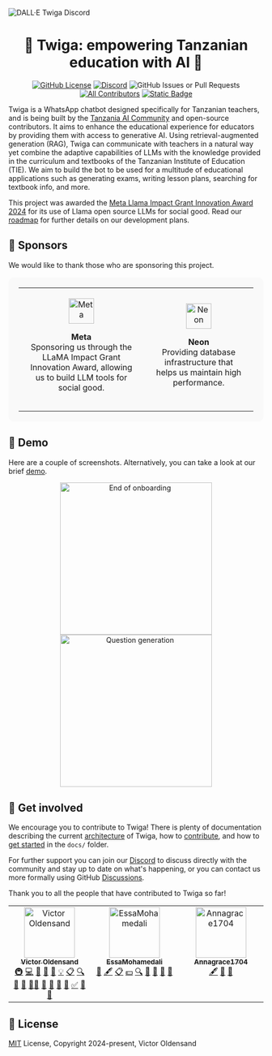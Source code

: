 ![DALL·E Twiga Discord](https://github.com/user-attachments/assets/de0cc88b-b75f-43aa-850c-34c1315a5980)

<h1 align="center">🦒 Twiga: empowering Tanzanian education with AI 🦒</h1>

<div align="center">

[![GitHub License](https://img.shields.io/github/license/jurmy24/twiga)](https://github.com/Tanzania-AI-Community/twiga?tab=MIT-1-ov-file)
[![Discord](https://img.shields.io/discord/1260910452683178024?logo=discord&logoColor=%23f6ffff&labelColor=%234a6be4&color=%235a5a5a)](https://discord.gg/bCe2HfZY2C)
![GitHub Issues or Pull Requests](https://img.shields.io/github/issues/Tanzania-AI-Community/twiga)
[![All Contributors](https://img.shields.io/github/all-contributors/Tanzania-AI-Community/twiga?color=ee8449)](#contributors)
[![Static Badge](https://img.shields.io/badge/thesis_repo-%235b5b5b?logo=github&link=https%3A%2F%2Fgithub.com%2Fjurmy24%2Ftwiga-thesis)](https://github.com/jurmy24/twiga-thesis)

</div>

Twiga is a WhatsApp chatbot designed specifically for Tanzanian teachers, and is being built by the [Tanzania AI Community](https://ai.or.tz/) and open-source contributors. It aims to enhance the educational experience for educators by providing them with access to generative AI. Using retrieval-augmented generation (RAG), Twiga can communicate with teachers in a natural way yet combine the adaptive capabilities of LLMs with the knowledge provided in the curriculum and textbooks of the Tanzanian Institute of Education (TIE). We aim to build the bot to be used for a multitude of educational applications such as generating exams, writing lesson plans, searching for textbook info, and more. 

This project was awarded the [Meta Llama Impact Grant Innovation Award 2024](https://ai.meta.com/blog/llama-impact-grant-innovation-award-winners-2024/) for its use of Llama open source LLMs for social good. Read our [roadmap](https://docs.google.com/document/d/1zus2AFyglt1RJdLeqWeAJIT-uHQh6NeU9WuamzAd-0s/edit?usp=sharing) for further details on our development plans. 

## 🩷 Sponsors  
We would like to thank those who are sponsoring this project.

<table align="center" style="background-color: #f9f9f9; padding: 20px; border-radius: 10px;">
  <tr>
    <td align="center" style="padding: 20px;">
      <a href="https://ai.meta.com/blog/llama-impact-grant-innovation-award-winners-2024/">
        <img src="https://github.com/user-attachments/assets/b638f1e6-5a63-4406-bbc5-829341b167ab" alt="Meta" height="50">
      </a>
      <p><strong>Meta</strong><br>
      Sponsoring us through the LLaMA Impact Grant Innovation Award, allowing us to build LLM tools for social good.</p>
    </td>
    <td align="center" style="padding: 20px;">
      <a href="https://neon.tech/">
        <img src="https://github.com/user-attachments/assets/cf268032-ac06-47ed-a3d9-3bfbbe3a083e" alt="Neon" height="50">
      </a>
      <p><strong>Neon</strong><br>
      Providing database infrastructure that helps us maintain high performance.</p>
    </td>
  </tr>
</table>

## 📱 Demo

Here are a couple of screenshots. Alternatively, you can take a look at our brief [demo](https://github.com/jurmy24/twiga/blob/documentation/docs/twiga.gif).

<p align="center">
  <img src="https://github.com/user-attachments/assets/27fb128e-32f0-4265-baf8-2dc3ec69ca5f" alt="End of onboarding" width="300"/>
  <img src="https://github.com/user-attachments/assets/cd5bd256-9b48-487e-aa7b-d0efabf33e94" alt="Question generation" width="300"/>
</p>

## 🤝 Get involved

We encourage you to contribute to Twiga! There is plenty of documentation describing the current [architecture](https://github.com/Tanzania-AI-Community/twiga/blob/main/docs/en/ARCHITECTURE.md) of Twiga, how to [contribute](https://github.com/Tanzania-AI-Community/twiga/blob/main/docs/en/CONTRIBUTING.md), and how to [get started](https://github.com/jurmy24/Tanzania-AI-Community/blob/main/docs/en/ROADMAP.md) in the `docs/` folder.

For further support you can join our [Discord](https://discord.gg/bCe2HfZY2C) to discuss directly with the community and stay up to date on what's happening, or you can contact us more formally using GitHub [Discussions](https://github.com/Tanzania-AI-Community/twiga/discussions).

Thank you to all the people that have contributed to Twiga so far!

<!-- ALL-CONTRIBUTORS-LIST:START - Do not remove or modify this section -->
<!-- prettier-ignore-start -->
<!-- markdownlint-disable -->
<table>
  <tbody>
    <tr>
      <td align="center" valign="top" width="14.28%"><a href="https://github.com/jurmy24"><img src="https://avatars.githubusercontent.com/u/21913954?v=4?s=100" width="100px;" alt="Victor Oldensand"/><br /><sub><b>Victor Oldensand</b></sub></a><br /><a href="#infra-jurmy24" title="Infrastructure (Hosting, Build-Tools, etc)">🚇</a> <a href="#code-jurmy24" title="Code">💻</a> <a href="#bug-jurmy24" title="Bug reports">🐛</a> <a href="#doc-jurmy24" title="Documentation">📖</a> <a href="#design-jurmy24" title="Design">🎨</a> <a href="#example-jurmy24" title="Examples">💡</a> <a href="#eventOrganizing-jurmy24" title="Event Organizing">📋</a> <a href="#fundingFinding-jurmy24" title="Funding Finding">🔍</a> <a href="#ideas-jurmy24" title="Ideas, Planning, & Feedback">🤔</a> <a href="#maintenance-jurmy24" title="Maintenance">🚧</a> <a href="#mentoring-jurmy24" title="Mentoring">🧑‍🏫</a> <a href="#projectManagement-jurmy24" title="Project Management">📆</a> <a href="#question-jurmy24" title="Answering Questions">💬</a> <a href="#review-jurmy24" title="Reviewed Pull Requests">👀</a> <a href="#research-jurmy24" title="Research">🔬</a> <a href="#tutorial-jurmy24" title="Tutorials">✅</a> <a href="#talk-jurmy24" title="Talks">📢</a> <a href="#userTesting-jurmy24" title="User Testing">📓</a></td>
      <td align="center" valign="top" width="14.28%"><a href="https://github.com/EssaMohamedali"><img src="https://avatars.githubusercontent.com/u/50261366?v=4?s=100" width="100px;" alt="EssaMohamedali"/><br /><sub><b>EssaMohamedali</b></sub></a><br /><a href="#business-EssaMohamedali" title="Business development">💼</a> <a href="#content-EssaMohamedali" title="Content">🖋</a> <a href="#eventOrganizing-EssaMohamedali" title="Event Organizing">📋</a> <a href="#financial-EssaMohamedali" title="Financial">💵</a> <a href="#fundingFinding-EssaMohamedali" title="Funding Finding">🔍</a> <a href="#ideas-EssaMohamedali" title="Ideas, Planning, & Feedback">🤔</a> <a href="#projectManagement-EssaMohamedali" title="Project Management">📆</a> <a href="#promotion-EssaMohamedali" title="Promotion">📣</a> <a href="#talk-EssaMohamedali" title="Talks">📢</a></td>
      <td align="center" valign="top" width="14.28%"><a href="https://github.com/Annagrace1704"><img src="https://avatars.githubusercontent.com/u/180529411?v=4?s=100" width="100px;" alt="Annagrace1704"/><br /><sub><b>Annagrace1704</b></sub></a><br /><a href="#content-Annagrace1704" title="Content">🖋</a> <a href="#design-Annagrace1704" title="Design">🎨</a> <a href="#promotion-Annagrace1704" title="Promotion">📣</a></td>
    </tr>
  </tbody>
</table>

<!-- markdownlint-restore -->
<!-- prettier-ignore-end -->

<!-- ALL-CONTRIBUTORS-LIST:END -->

## 📜 License

[MIT](https://github.com/Tanzania-AI-Community/twiga?tab=MIT-1-ov-file) License, Copyright 2024-present, Victor Oldensand
